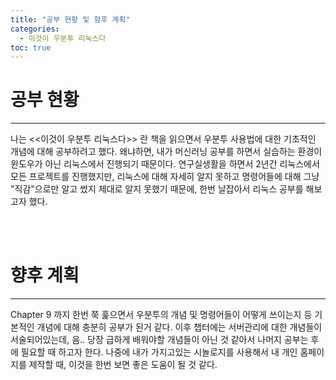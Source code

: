 ```yaml
---
title: "공부 현황 및 향후 계획"
categories:
  - 이것이 우분투 리눅스다
toc: true
---
```


# 공부 현황
---
 나는 <<이것이 우분투 리눅스다>> 란 책을 읽으면서 우분투 사용법에 대한 기초적인 개념에 대해 공부하려고 했다. 
 왜냐하면, 내가 머신러닝 공부를 하면서 실습하는 환경이 윈도우가 아닌 리눅스에서 진행되기 때문이다. 
 연구실생활을 하면서 2년간 리눅스에서 모든 프로젝트를 진행했지만, 
 리눅스에 대해 자세히 알지 못하고 명령어들에 대해 그냥 "직감"으로만 알고 썼지 제대로 알지 못했기 때문에, 한번 날잡아서 리눅스 공부를 해보고자 했다. 

<br/><br/>

# 향후 계획
---
 Chapter 9 까지 한번 쭉 훑으면서 우분투의 개념 및 명령어들이 어떻게 쓰이는지 등 기본적인 개념에 대해 충분히 공부가 된거 같다. 
 이후 챕터에는 서버관리에 대한 개념들이 서술되어있는데, 음.. 당장 급하게 배워야할 개념들이 아닌 것 같아서 나머지 공부는 후에 필요할 때 하고자 한다. 
 나중에 내가 가지고있는 시놀로지를 사용해서 내 개인 홈페이지를 제작할 때, 이것을 한번 보면 좋은 도움이 될 것 같다. 